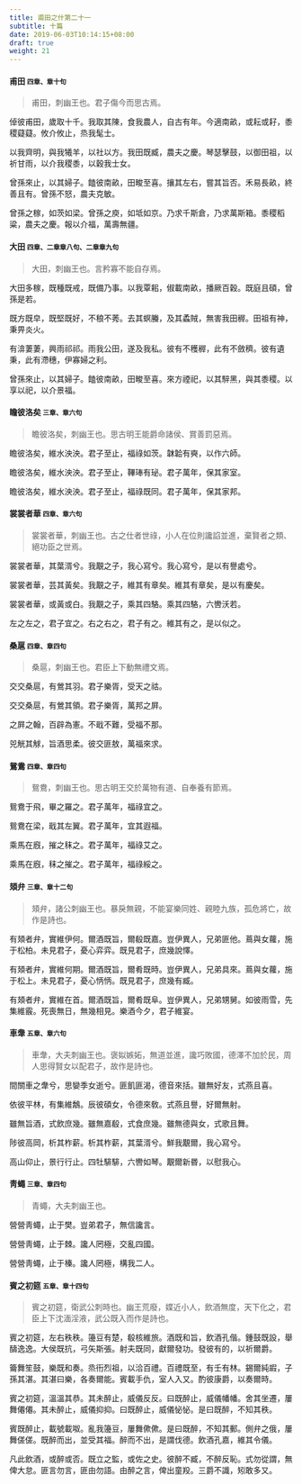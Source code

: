 ```yaml
---
title: 甫田之什第二十一
subtitle: 十篇
date: 2019-06-03T10:14:15+08:00
draft: true
weight: 21
---
```



<h4 id="21.1">甫田 <small>四章、章十句</small></h4>

<blockquote>
  <p>甫田，刺幽王也。君子傷今而思古焉。</p>
</blockquote>

<p id="21.1.1">倬彼甫田，歲取十千。我取其陳，食我農人，自古有年。今適南畝，或耘或耔，黍稷薿薿。攸介攸止，烝我髦士。</p>
<p id="21.1.2">以我齊明，與我犧羊，以社以方。我田既臧，農夫之慶。琴瑟擊鼓，以御田祖，以祈甘雨，以介我稷黍，以穀我士女。</p>
<p id="21.1.3">曾孫來止，以其婦子。饁彼南畝，田畯至喜。攘其左右，嘗其旨否。禾易長畝，終善且有。曾孫不怒，農夫克敏。</p>
<p id="21.1.4">曾孫之稼，如茨如梁。曾孫之庾，如坻如京。乃求千斯倉，乃求萬斯箱。黍稷稻粱，農夫之慶。報以介福，萬壽無疆。</p>


<h4 id="21.2">大田 <small>四章、二章章八句、二章章九句</small></h4>

<blockquote>
  <p>大田，刺幽王也。言矜寡不能自存焉。</p>
</blockquote>

<p id="21.2.1">大田多稼，既種既戒，既備乃事。以我覃耜，俶載南畝，播厥百穀。既庭且碩，曾孫是若。</p>
<p id="21.2.2">既方既皁，既堅既好，不稂不莠。去其螟螣，及其蟊賊，無害我田稺。田祖有神，秉畀炎火。</p>
<p id="21.2.3">有渰萋萋，興雨祁祁。雨我公田，遂及我私。彼有不穫稺，此有不斂穧。彼有遺秉，此有滯穗，伊寡婦之利。</p>
<p id="21.2.4">曾孫來止，以其婦子。饁彼南畝，田畯至喜。來方禋祀，以其騂黑，與其黍稷。以享以祀，以介景福。</p>


<h4 id="21.3">瞻彼洛矣 <small>三章、章六句</small></h4>

<blockquote>
  <p>瞻彼洛矣，刺幽王也。思古明王能爵命諸侯、賞善罰惡焉。</p>
</blockquote>

<p id="21.3.1">瞻彼洛矣，維水泱泱。君子至止，福祿如茨。韎韐有奭，以作六師。</p>
<p id="21.3.2">瞻彼洛矣，維水泱泱。君子至止，鞸琫有珌。君子萬年，保其家室。</p>
<p id="21.3.3">瞻彼洛矣，維水泱泱。君子至止，福祿既同。君子萬年，保其家邦。</p>


<h4 id="21.4">裳裳者華 <small>四章、章六句</small></h4>

<blockquote>
  <p>裳裳者華，刺幽王也。古之仕者世祿，小人在位則讒諂並進，棄賢者之類、絕功臣之世焉。</p>
</blockquote>

<p id="21.4.1">裳裳者華，其葉湑兮。我覯之子，我心寫兮。我心寫兮，是以有譽處兮。</p>
<p id="21.4.2">裳裳者華，芸其黃矣。我覯之子，維其有章矣。維其有章矣，是以有慶矣。</p>
<p id="21.4.3">裳裳者華，或黃或白。我覯之子，乘其四駱。乘其四駱，六轡沃若。</p>
<p id="21.4.4">左之左之，君子宜之。右之右之，君子有之。維其有之，是以似之。</p>


<h4 id="21.5">桑扈 <small>四章、章四句</small></h4>

<blockquote>
  <p>桑扈，刺幽王也。君臣上下動無禮文焉。</p>
</blockquote>

<p id="21.5.1">交交桑扈，有鶯其羽。君子樂胥，受天之祜。</p>
<p id="21.5.2">交交桑扈，有鶯其領。君子樂胥，萬邦之屛。</p>
<p id="21.5.3">之屛之翰，百辟為憲。不戢不難，受福不那。</p>
<p id="21.5.4">兕觥其觩，旨酒思柔。彼交匪敖，萬福來求。</p>


<h4 id="21.6">鴛鴦 <small>四章、章四句</small></h4>

<blockquote>
  <p>鴛鴦，刺幽王也。思古明王交於萬物有道、自奉養有節焉。</p>
</blockquote>

<p id="21.6.1">鴛鴦于飛，畢之羅之。君子萬年，福祿宜之。</p>
<p id="21.6.2">鴛鴦在梁，戢其左翼。君子萬年，宜其遐福。</p>
<p id="21.6.3">乘馬在廐，摧之秣之。君子萬年，福祿艾之。</p>
<p id="21.6.4">乘馬在廐，秣之摧之。君子萬年，福祿綏之。</p>


<h4 id="21.7">頍弁 <small>三章、章十二句</small></h4>

<blockquote>
  <p>頍弁，諸公刺幽王也。暴戾無親，不能宴樂同姓、親睦九族，孤危將亡，故作是詩也。</p>
</blockquote>

<p id="21.7.1">有頍者弁，實維伊何。爾酒既旨，爾殽既嘉。豈伊異人，兄弟匪他。蔦與女蘿，施于松柏。未見君子，憂心弈弈。既見君子，庶幾說懌。</p>
<p id="21.7.2">有頍者弁，實維何期。爾酒既旨，爾肴既時。豈伊異人，兄弟具來。蔦與女蘿，施于松上。未見君子，憂心怲怲。既見君子，庶幾有臧。</p>
<p id="21.7.3">有頍者弁，實維在首。爾酒既旨，爾肴既阜。豈伊異人，兄弟甥舅。如彼雨雪，先集維霰。死喪無日，無幾相見。樂酒今夕，君子維宴。</p>


<h4 id="21.8">車舝 <small>五章、章六句</small></h4>

<blockquote>
  <p>車舝，大夫刺幽王也。褒姒嫉妬，無道並進，讒巧敗國，德澤不加於民，周人思得賢女以配君子，故作是詩也。</p>
</blockquote>

<p id="21.8.1">間關車之舝兮，思孌季女逝兮。匪飢匪渴，德音來括。雖無好友，式燕且喜。</p>
<p id="21.8.2">依彼平林，有集維鷮。辰彼碩女，令德來敎。式燕且譽，好爾無射。</p>
<p id="21.8.3">雖無旨酒，式飲庶幾。雖無嘉殽，式食庶幾。雖無德與女，式歌且舞。</p>
<p id="21.8.4">陟彼高岡，析其柞薪。析其柞薪，其葉湑兮。鮮我覯爾，我心寫兮。</p>
<p id="21.8.5">高山仰止，景行行止。四牡騑騑，六轡如琴。覯爾新昬，以慰我心。</p>


<h4 id="21.9">靑蠅 <small>三章、章四句</small></h4>

<blockquote>
  <p>青蠅，大夫刺幽王也。</p>
</blockquote>

<p id="21.9.1">營營靑蠅，止于樊。豈弟君子，無信讒言。</p>
<p id="21.9.2">營營靑蠅，止于棘。讒人罔極，交亂四國。</p>
<p id="21.9.3">營營靑蠅，止于榛。讒人罔極，構我二人。</p>


<h4 id="21.10">賓之初筵 <small>五章、章十四句</small></h4>

<blockquote>
  <p>賓之初筵，衛武公刺時也。幽王荒廢，媟近小人，飲酒無度，天下化之，君臣上下沈湎淫液，武公既入而作是詩也。</p>
</blockquote>

<p id="21.10.1">賓之初筵，左右秩秩。籩豆有楚，殽核維旅。酒既和旨，飲酒孔偕。鍾鼓既設，舉醻逸逸。大侯既抗，弓矢斯張。射夫既同，獻爾發功。發彼有的，以祈爾爵。</p>
<p id="21.10.2">籥舞笙鼓，樂既和奏。烝衎烈祖，以洽百禮。百禮既至，有壬有林。錫爾純嘏，子孫其湛。其湛曰樂，各奏爾能。賓載手仇，室人入又。酌彼康爵，以奏爾時。</p>
<p id="21.10.3">賓之初筵，溫溫其恭。其未醉止，威儀反反。曰既醉止，威儀幡幡。舍其坐遷，屢舞僊僊。其未醉止，威儀抑抑。曰既醉止，威儀怭怭。是曰既醉，不知其秩。</p>
<p id="21.10.4">賓既醉止，載號載呶。亂我籩豆，屢舞僛僛。是曰既醉，不知其郵。側弁之俄，屢舞傞傞。既醉而出，並受其福。醉而不出，是謂伐德。飲酒孔嘉，維其令儀。</p>
<p id="21.10.5">凡此飲酒，或醉或否。既立之監，或佐之史。彼醉不臧，不醉反恥。式勿從謂，無俾大怠。匪言勿言，匪由勿語。由醉之言，俾出童羖。三爵不識，矧敢多又。</p>

